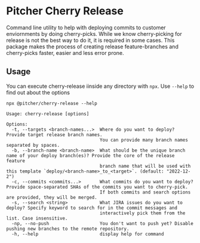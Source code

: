 # Pitcher Cherry Release
Command line utility to help with deploying commits to customer enviornments by doing cherry-picks.
While we know cherry-picking for release is not the best way to do it, it is required in some cases. This package makes the process of creating release feature-branches and cherry-picks faster, easier and less error prone.

## Usage

You can execute cherry-release iinside any directory with `npx`. Use `--help` to find out about the options
```
npx @pitcher/cherry-release --help
```


```
Usage: cherry-release [options]

Options:
  -t, --targets <branch-names...>  Where do you want to deploy? Provide target release branch names.
                                   You can provide many branch names separated by spaces.
  -b, --branch-name <branch-name>  What should be the unique branch name of your deploy branch(es)? Provide the core of the release feature
                                   branch name that will be used with this template `deploy/<branch-name>_to_<target>`. (default: "2022-12-2")
  -c, --commits <commits...>       What commits do you want to deploy? Provide space-separated SHAs of the commits you want to cherry-pick.
                                   If both commits and search options are provided, they will be merged.
  -s, --search <string>            What JIRA issues do you want to deploy? Specify keyword to search for in the commit messages and
                                   interactively pick them from the list. Case insensitive.
  -np, --no-push                   You don't want to push yet? Disable pushing new branches to the remote repository.
  -h, --help                       display help for command
```
